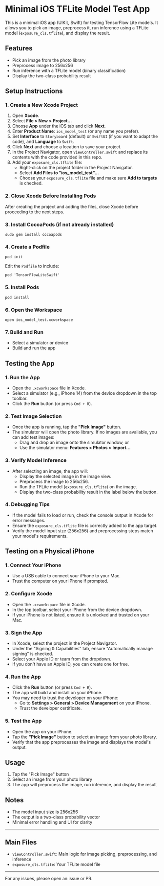 # Minimal iOS TFLite Model Test App

This is a minimal iOS app (UIKit, Swift) for testing TensorFlow Lite models. It allows you to pick an image, preprocess it, run inference using a TFLite model (`exposure_cls.tflite`), and display the result.

## Features
- Pick an image from the photo library
- Preprocess image to 256x256
- Run inference with a TFLite model (binary classification)
- Display the two-class probability result

## Setup Instructions

### 1. Create a New Xcode Project
1. Open **Xcode**.
2. Select **File > New > Project...**
3. Choose **App** under the iOS tab and click **Next**.
4. Enter **Product Name**: `ios_model_test` (or any name you prefer).
5. Set **Interface** to `Storyboard` (default) or `SwiftUI` (if you want to adapt the code), and **Language** to `Swift`.
6. Click **Next** and choose a location to save your project.
7. In the Project Navigator, open `ViewController.swift` and replace its contents with the code provided in this repo.
8. Add your `exposure_cls.tflite` file:
    - Right-click on the project folder in the Project Navigator.
    - Select **Add Files to "ios_model_test"...**
    - Choose your `exposure_cls.tflite` file and make sure **Add to targets** is checked.

### 2. Close Xcode Before Installing Pods
After creating the project and adding the files, close Xcode before proceeding to the next steps.

### 3. Install CocoaPods (if not already installed)
```
sudo gem install cocoapods
```

### 4. Create a Podfile
```
pod init
```
Edit the `Podfile` to include:
```
pod 'TensorFlowLiteSwift'
```

### 5. Install Pods
```
pod install
```

### 6. Open the Workspace
```
open ios_model_test.xcworkspace
```

### 7. Build and Run
- Select a simulator or device
- Build and run the app

## Testing the App

### 1. Run the App
- Open the `.xcworkspace` file in Xcode.
- Select a simulator (e.g., iPhone 14) from the device dropdown in the top toolbar.
- Click the **Run** button (or press `Cmd + R`).

### 2. Test Image Selection
- Once the app is running, tap the **"Pick Image"** button.
- The simulator will open the photo library. If no images are available, you can add test images:
  - Drag and drop an image onto the simulator window, or
  - Use the simulator menu: **Features > Photos > Import...**

### 3. Verify Model Inference
- After selecting an image, the app will:
  - Display the selected image in the image view.
  - Preprocess the image to 256x256.
  - Run the TFLite model (`exposure_cls.tflite`) on the image.
  - Display the two-class probability result in the label below the button.

### 4. Debugging Tips
- If the model fails to load or run, check the console output in Xcode for error messages.
- Ensure the `exposure_cls.tflite` file is correctly added to the app target.
- Verify the model input size (256x256) and preprocessing steps match your model's requirements.

## Testing on a Physical iPhone

### 1. Connect Your iPhone
- Use a USB cable to connect your iPhone to your Mac.
- Trust the computer on your iPhone if prompted.

### 2. Configure Xcode
- Open the `.xcworkspace` file in Xcode.
- In the top toolbar, select your iPhone from the device dropdown.
- If your iPhone is not listed, ensure it is unlocked and trusted on your Mac.

### 3. Sign the App
- In Xcode, select the project in the Project Navigator.
- Under the "Signing & Capabilities" tab, ensure "Automatically manage signing" is checked.
- Select your Apple ID or team from the dropdown.
- If you don't have an Apple ID, you can create one for free.

### 4. Run the App
- Click the **Run** button (or press `Cmd + R`).
- The app will build and install on your iPhone.
- You may need to trust the developer on your iPhone:
  - Go to **Settings > General > Device Management** on your iPhone.
  - Trust the developer certificate.

### 5. Test the App
- Open the app on your iPhone.
- Tap the **"Pick Image"** button to select an image from your photo library.
- Verify that the app preprocesses the image and displays the model's output.

## Usage
1. Tap the "Pick Image" button
2. Select an image from your photo library
3. The app will preprocess the image, run inference, and display the result

## Notes
- The model input size is 256x256
- The output is a two-class probability vector
- Minimal error handling and UI for clarity

---

## Main Files
- `ViewController.swift`: Main logic for image picking, preprocessing, and inference
- `exposure_cls.tflite`: Your TFLite model file

---

For any issues, please open an issue or PR. 
